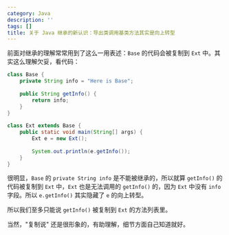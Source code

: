 ```yaml
---
category: Java
description: ''
tags: []
title: 关于 Java 继承的新认识：导出类调用基类方法其实是向上转型
---
```


前面对继承的理解常常用到了这么一用表述：`Base` 的代码会被复制到 `Ext` 中。其实这么理解欠妥，看代码：

```java
class Base {  
    private String info = "Here is Base";  
      
    public String getInfo() {  
        return info;  
    }  
}  
  
class Ext extends Base {  
    public static void main(String[] args) {  
        Ext e = new Ext();  
          
        System.out.println(e.getInfo());  
    }  
} 
```

很明显，`Base` 的 `private String info` 是不能被继承的，所以就算 `getInfo()` 的代码被复制到 `Ext` 中，`Ext` 也是无法调用的 `getInfo()` 的，因为 `Ext` 中没有 `info` 字段。所以 `e.getInfo()` 其实隐藏了 `e` 的向上转型。  

所以我们至多只能说 `getInfo()` 被复制到 `Ext` 的方法列表里。  

当然，"复制说" 还是很形象的，有助理解，细节方面自己知道就好。